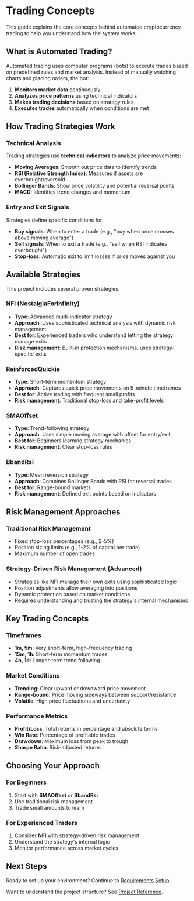 # Trading Concepts

This guide explains the core concepts behind automated cryptocurrency trading to help you understand how the system works.

## What is Automated Trading?

Automated trading uses computer programs (bots) to execute trades based on predefined rules and market analysis. Instead of manually watching charts and placing orders, the bot:

1. **Monitors market data** continuously
2. **Analyzes price patterns** using technical indicators  
3. **Makes trading decisions** based on strategy rules
4. **Executes trades** automatically when conditions are met

## How Trading Strategies Work

### Technical Analysis
Trading strategies use **technical indicators** to analyze price movements:
- **Moving Averages**: Smooth out price data to identify trends
- **RSI (Relative Strength Index)**: Measures if assets are overbought/oversold
- **Bollinger Bands**: Show price volatility and potential reversal points
- **MACD**: Identifies trend changes and momentum

### Entry and Exit Signals
Strategies define specific conditions for:
- **Buy signals**: When to enter a trade (e.g., "buy when price crosses above moving average")
- **Sell signals**: When to exit a trade (e.g., "sell when RSI indicates overbought")
- **Stop-loss**: Automatic exit to limit losses if price moves against you

## Available Strategies

This project includes several proven strategies:

### NFI (NostalgiaForInfinity)
- **Type**: Advanced multi-indicator strategy
- **Approach**: Uses sophisticated technical analysis with dynamic risk management
- **Best for**: Experienced traders who understand letting the strategy manage exits
- **Risk management**: Built-in protection mechanisms, uses strategy-specific exits

### ReinforcedQuickie  
- **Type**: Short-term momentum strategy
- **Approach**: Captures quick price movements on 5-minute timeframes
- **Best for**: Active trading with frequent small profits
- **Risk management**: Traditional stop-loss and take-profit levels

### SMAOffset
- **Type**: Trend-following strategy
- **Approach**: Uses simple moving average with offset for entry/exit
- **Best for**: Beginners learning strategy mechanics
- **Risk management**: Clear stop-loss rules

### BbandRsi
- **Type**: Mean reversion strategy  
- **Approach**: Combines Bollinger Bands with RSI for reversal trades
- **Best for**: Range-bound markets
- **Risk management**: Defined exit points based on indicators

## Risk Management Approaches

### Traditional Risk Management
- Fixed stop-loss percentages (e.g., 2-5%)
- Position sizing limits (e.g., 1-2% of capital per trade)
- Maximum number of open trades

### Strategy-Driven Risk Management (Advanced)
- Strategies like NFI manage their own exits using sophisticated logic
- Position adjustments allow averaging into positions
- Dynamic protection based on market conditions
- Requires understanding and trusting the strategy's internal mechanisms

## Key Trading Concepts

### Timeframes
- **1m, 5m**: Very short-term, high-frequency trading
- **15m, 1h**: Short-term momentum trades
- **4h, 1d**: Longer-term trend following

### Market Conditions
- **Trending**: Clear upward or downward price movement
- **Range-bound**: Price moving sideways between support/resistance
- **Volatile**: High price fluctuations and uncertainty

### Performance Metrics
- **Profit/Loss**: Total returns in percentage and absolute terms
- **Win Rate**: Percentage of profitable trades
- **Drawdown**: Maximum loss from peak to trough
- **Sharpe Ratio**: Risk-adjusted returns

## Choosing Your Approach

### For Beginners
1. Start with **SMAOffset** or **BbandRsi**
2. Use traditional risk management
3. Trade small amounts to learn

### For Experienced Traders
1. Consider **NFI** with strategy-driven risk management
2. Understand the strategy's internal logic
3. Monitor performance across market cycles

## Next Steps

Ready to set up your environment? Continue to [Requirements Setup](setup/requirements.md).

Want to understand the project structure? See [Project Reference](reference/project-structure.md).